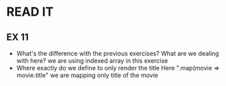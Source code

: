 # READ IT
## EX 11
* What's the difference with the previous exercises? What are we dealing with here?
  we are using indexed array in this exercise
* Where exactly do we define to only render the title
  Here ".map(movie => movie.title" we are mapping only title of the movie
